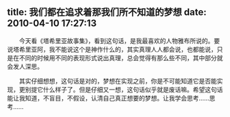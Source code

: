 title: 我们都在追求着那我们所不知道的梦想
date: 2010-04-10 17:27:13
---

　　今天看《塔希里亚故事集》，看到这句话，是我最喜欢的人物雅布所说的。要说塔希里亚阿，我不能说这个是神作什么的，其实真理人人都会说，也都能说，只是在不同的时候用不同的表现形式说出真理，总会觉得有那么些不同，其中部分就会发人深思。

　　其实仔细想想，这句话是对的，梦想在实现之前，你是不可能知道它是否能实现，更别提它什么样子了。但是仔细又一想，这句话似乎就是废话嘛。希望这句话能让我知道，不盲目，不假设，认清自己真正想要的梦想。让我学会思考……思考……